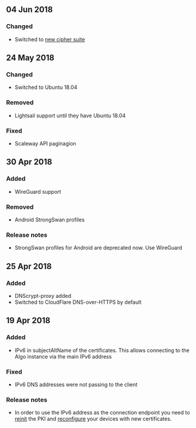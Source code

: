 ## 04 Jun 2018
### Changed
- Switched to [new cipher suite](https://github.com/trailofbits/algo/issues/981)

## 24 May 2018
### Changed
- Switched to Ubuntu 18.04

### Removed
- Lightsail support until they have Ubuntu 18.04

### Fixed
- Scaleway API paginagion

## 30 Apr 2018
### Added
- WireGuard support

### Removed
- Android StrongSwan profiles

### Release notes
- StrongSwan profiles for Android are deprecated now. Use WireGuard

## 25 Apr 2018
### Added
- DNScrypt-proxy added
- Switched to CloudFlare DNS-over-HTTPS by default

## 19 Apr 2018
### Added
- IPv6 in subjectAltName of the certificates. This allows connecting to the Algo instance via the main IPv6 address

### Fixed
- IPv6 DNS addresses were not passing to the client

### Release notes
- In order to use the IPv6 address as the connection endpoint you need to [reinit](https://github.com/trailofbits/algo/blob/master/config.cfg#L14) the PKI and [reconfigure](https://github.com/trailofbits/algo#configure-the-vpn-clients) your devices with new certificates.

